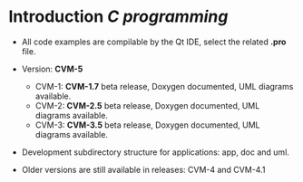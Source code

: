 # Introduction *C programming*

- All code examples are compilable by the Qt IDE, select the related **.pro** file.
- Version: **CVM-5**
  
  - CVM-1: **CVM-1.7** beta release, Doxygen documented, UML diagrams available.
  - CVM-2: **CVM-2.5** beta release, Doxygen documented, UML diagrams available.
  - CVM-3: **CVM-3.5** beta release, Doxygen documented, UML diagrams available.

- Development subdirectory structure for applications: app, doc and uml.
  
- Older versions are still available in releases: CVM-4 and CVM-4.1
